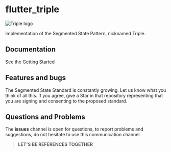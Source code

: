 # flutter_triple

![Triple logo](https://raw.githubusercontent.com/Flutterando/triple_pattern/master/doc/static/img/docusaurus.png)

Implementation of the Segmented State Pattern, nicknamed Triple.

## Documentation

See the [Getting Started](https://triple.flutterando.com.br/docs/intro/getting-started)

## Features and bugs

The Segmented State Standard is constantly growing.
Let us know what you think of all this.
If you agree, give a Star in that repository representing that you are signing and consenting to the proposed standard.

## Questions and Problems

The **issues** channel is open for questions, to report problems and suggestions, do not hesitate to use this communication channel.

> **LET'S BE REFERENCES TOGETHER**
